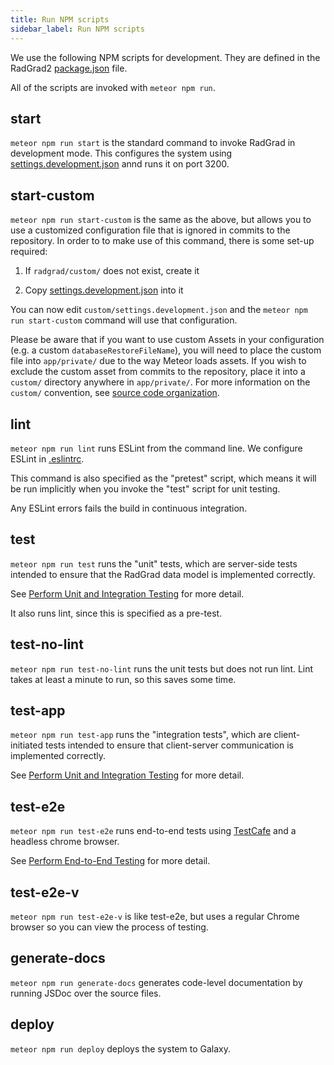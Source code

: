 ```yaml
---
title: Run NPM scripts
sidebar_label: Run NPM scripts
---
```


We use the following NPM scripts for development. They are defined in the RadGrad2 [package.json](https://github.com/radgrad/radgrad2/blob/master/app/package.json) file.

All of the scripts are invoked with `meteor npm run`.

## start

`meteor npm run start` is the standard command to invoke RadGrad in development mode.  This configures the system using [settings.development.json](https://github.com/radgrad/radgrad2/blob/master/config/settings.development.json) annd runs it on port 3200.

## start-custom

`meteor npm run start-custom` is the same as the above, but allows you to use a customized configuration file that is ignored in commits to the repository. In order to to make use of this command, there is some set-up required:

  1.  If `radgrad/custom/` does not exist, create it

  2. Copy [settings.development.json](https://github.com/radgrad/radgrad/blob/master/config/settings.development.json) into it

You can now edit `custom/settings.development.json` and the `meteor npm run start-custom` command will use that configuration.

Please be aware that if you want to use custom Assets in your configuration (e.g. a custom `databaseRestoreFileName`), you will need to place the custom file into `app/private/` due to the way Meteor loads assets. If you wish to exclude the custom asset from commits to the repository, place it into a `custom/` directory anywhere in `app/private/`. For more information on the `custom/` convention, see [source code organization](/docs/developers/getting-started/concepts/source-code-organization).

## lint

`meteor npm run lint` runs ESLint from the command line.  We configure ESLint in [.eslintrc](https://github.com/radgrad/radgrad2/blob/master/app/.eslintrc).

This command is also specified as the "pretest" script, which means it will be run implicitly when you invoke the "test" script for unit testing.

Any ESLint errors fails the build in continuous integration.

## test

`meteor npm run test` runs the "unit" tests, which are server-side tests intended to ensure that the RadGrad data model is implemented correctly.

See [Perform Unit and Integration Testing](/docs/developers/testing/howto/perform-unit-and-integration-testing) for more detail.

It also runs lint, since this is specified as a pre-test.

## test-no-lint

`meteor npm run test-no-lint` runs the unit tests but does not run lint.  Lint takes at least a minute to run, so this saves some time.

## test-app

`meteor npm run test-app` runs the "integration tests", which are client-initiated tests intended to ensure that client-server communication is implemented correctly.

See [Perform Unit and Integration Testing](/docs/developers/testing/howto/perform-unit-and-integration-testing) for more detail.

## test-e2e

`meteor npm run test-e2e` runs end-to-end tests using [TestCafe](https://devexpress.github.io/testcafe/) and a headless chrome browser.

See [Perform End-to-End Testing](/docs/developers/testing/howto/perform-end-to-end-testing) for more detail.

## test-e2e-v

`meteor npm run test-e2e-v` is like test-e2e, but uses a regular Chrome browser so you can view the process of testing.

## generate-docs

`meteor npm run generate-docs` generates code-level documentation by running JSDoc over the source files.

## deploy

`meteor npm run deploy` deploys the system to Galaxy.















